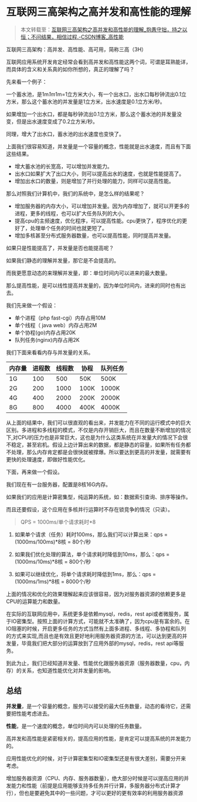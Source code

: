 # 互联网三高架构之高并发和高性能的理解

> 本文转载至：[互联网三高架构之高并发和高性能的理解_抱愚守拙，持之以恒；不问结果，相信过程.-CSDN博客_高性能](https://blog.csdn.net/shengqianfeng/article/details/81273604)

互联网三高架构：高并发、高性能、高可用，简称三高（3H）

互联网应用系统开发肯定经常会看到高并发和高性能这两个词，可谓是耳熟能详，而具体的含义和关系真的如你所想的，真正的理解了吗？

先来看一个例子：

一个蓄水池，是1m*1m*1m=1立方米大小，有一个出水口，出水口每秒钟流出0.1立方米，那么这个蓄水池的并发量是1立方米，出水速度是0.1立方米/秒。

如果增加一个出水口，都是每秒钟流出0.1立方米，那么这个蓄水池的并发量没变，但是出水速度变成了0.2立方米/秒。

同理，增大了出水口，蓄水池的出水速度也变快了。

上面我们很容易知道，并发量是一个容量的概念，性能就是出水速度，而且有下面这些结果。

- 增大蓄水池的长宽高，可以增加并发能力。
- 出水口如果扩大了出口大小，则可以提高出水的速度，也就是性能提高了。
- 增加出水口的数量，则是增加了并行处理的能力，同样可以提高性能。

那么对照我们计算机中，我们的系统中，是怎么样的结果呢？

- 增加服务器的内存大小，可以增加并发量。因为内存增加了，就可以开更多的进程，更多的线程，也可以扩大任务队列的大小。
- 提高cpu的主频速度，优化程序，可以提高性能。cpu更快了，程序优化的更好了，处理单个任务的时间也就更短了。
- 增加多核甚至分布式服务器数量，也可以提高性能，同时提高并发量。

如果只是性能提高了，并发量是否也能提高呢？

如果我们静态的理解并发量，那它是不会提高的。

而我更愿意动态的来理解并发量，即：单位时间内可以进来的最大数量。

那么提高性能，是可以线性提高并发量的，因为单位时间内，进来的同时也有出去。

我们先来做一个假设：

- 单个进程（php fast-cgi）内存占用10M
- 单个线程（ java web）内存占用2M
- 单个协程(go)内存占用20K
- 队列任务(nginx)内存占用2K

我们下面来看看内存与并发量的关系。

| 内存量 | 进程数 | 线程数 | 协程 | 队列任务 |
| ------ | ------ | ------ | ---- | -------- |
| 1G     | 100    | 500    | 50K  | 500K     |
| 2G     | 200    | 1000   | 100K | 1000K    |
| 4G     | 400    | 2000   | 200K | 2000K    |
| 8G     | 800    | 4000   | 400K | 4000K    |

从上面的结果中，我们可以很直观的看出来，并发能力在不同的运行模式中的巨大区别。多进程和多线程的模式，不仅是内存开销巨大，而且在数量不断增加的情况下,对CPU的压力也是非常巨大，这也是为什么这类系统在并发量大的情况下会很不稳定，甚至宕机。假设上边计算出来的数据，都是静态的容量，如果所有任务都不处理，那么内存肯定都是会很快就被撑爆。所以要达到更高的并发量，就需要有更快的处理速度，即做好性能优化。

下面，再来做一个假设。

我们现在有一台服务器，配置是8核16G内存。

如果我们的应用是计算密集型，纯运算的系统，如：数据索引查询、排序等操作。

而且还要假设，这个应用在多核并行运算时不存在锁竞争的情况（只读）。

>  QPS = 1000ms/单个请求耗时*8

1. 如果单个请求（任务）耗时100ms，那么我们可以计算出来：qps = (1000ms/100ms)*8核 = 80个/秒

2. 如果我们优化处理的算法，单个请求耗时降低到10ms，那么：qps = (1000ms/10ms)*8核 = 800个/秒

3. 如果可以继续优化，将单个请求耗时降低到1ms，那么：qps = (1000ms/1ms)*8核 = 8000个/秒

上面的情况和优化的效果理解起来应该很容易，因为对服务器资源的依赖更多是CPU的运算能力和数量。

在实际的互联网应用中，系统更多是依赖mysql，redis，rest api或者微服务，属于IO密集型。按照上面的计算方式，可能就不太准确了，因为cpu是有富余的。在IO阻塞的时候，开启更多任务的方式当然有上面多进程、多线程、多协程和队列的方式来实现,而且也是有效且更好地利用服务器资源的方法，可以达到更高的并发量，毕竟我们把大部分的运算放到了应用外部的mysql，redis，rest api等服务。

到此为止，我们已经知道并发量、性能优化跟服务器资源（服务器数量，cpu，内存）的关系，也知道性能优化对并发量的影响。

## 总结

**并发量**，是一个容量的概念，服务可以接受的最大任务数量，动态的看待它，还需要把性能考虑进去。

**性能**，是一个速度的概念，单位时间内可以处理的任务数量。

高并发和高性能是紧密相关的，提高应用的性能，是肯定可以提高系统的并发能力的。

应用性能优化的时候，对于计算密集型和IO密集型还是有很大差别，需要分开来考虑。

增加服务器资源（CPU、内存、服务器数量），绝大部分时候是可以提高应用的并发能力和性能（前提是应用能够支持多任务并行计算，多服务器分布式计算才行），但也是要避免其中的一些问题，才可以更好的更有效率的利用服务器资源

